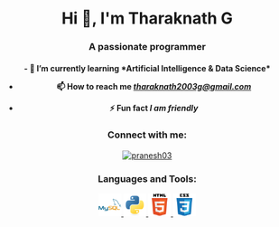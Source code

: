 <h1 align="center">Hi 👋, I'm Tharaknath G</h1>
<h3 align="center">A passionate programmer </h3>


<h4 align ="center">
- 🌱 I’m currently learning *Artificial Intelligence & Data Science*

- 📫 How to reach me *tharaknath2003g@gmail.com*

- ⚡ Fun fact *I am friendly*
</h4>

<h3 align="center">Connect with me:</h3>
<p align="center">
<a href="https://www.linkedin.com/in/tharaknath-g-367996262/" target="blank"><img align="center" src="https://raw.githubusercontent.com/rahuldkjain/github-profile-readme-generator/master/src/images/icons/Social/linked-in-alt.svg" alt="pranesh03" height="30" width="40" /></a>
</p>

<h3 align="center">Languages and Tools:</h3>
<p align="center"> <a href="https://www.mysql.com/" target="_blank" rel="noreferrer"> <img src="https://raw.githubusercontent.com/devicons/devicon/master/icons/mysql/mysql-original-wordmark.svg" alt="mysql" width="40" height="40"/> </a> <a href="https://www.python.org" target="_blank" rel="noreferrer"> <img src="https://raw.githubusercontent.com/devicons/devicon/master/icons/python/python-original.svg" alt="python" width="40" height="40"/> </a> <a href="https://www.w3.org/html/" target="_blank" rel="noreferrer"> <img src="https://raw.githubusercontent.com/devicons/devicon/master/icons/html5/html5-original-wordmark.svg" alt="html5" width="40" height="40"/> </a> <a href="https://www.w3schools.com/css/" target="_blank" rel="noreferrer"> <img src="https://raw.githubusercontent.com/devicons/devicon/master/icons/css3/css3-original-wordmark.svg" alt="css3" width="40" height="40"/> </a> </p>
